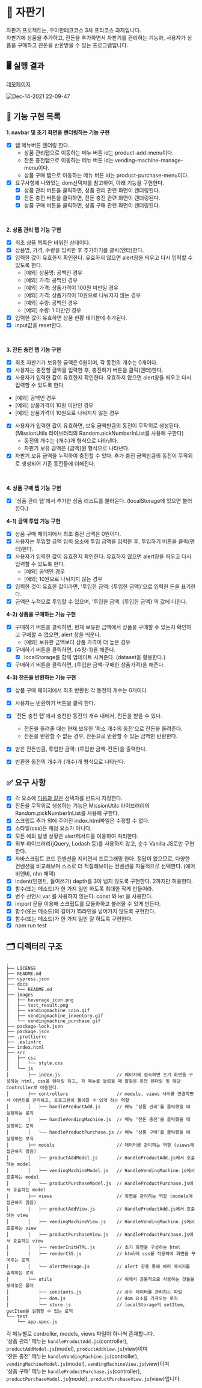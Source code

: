 # 🥤 자판기
자판기 프로젝트는, 우아한테크코스 3차 프리코스 과제입니다. 
<br>자판기에 상품을 추가하고, 잔돈을 추가하면서 자판기를 관리하는 기능과, 사용자가 상품을 구매하고 잔돈을 반환받을 수 있는 프로그램입니다. 

## 🖥 실행 결과
[데모페이지](https://rladpwl0512.github.io/javascript-vendingmachine-precourse/)

![Dec-14-2021 22-09-47](https://user-images.githubusercontent.com/52344833/146004584-946e5f88-ac77-4118-b891-ffa5f074dad2.gif)

## 🎯 기능 구현 목록  
**1. navbar 및 초기 화면을 렌더링하는 기능 구현**
- [x] 탭 메뉴버튼 렌더링 한다.  
  - 상품 관리탭으로 이동하는 메뉴 버튼 id는 product-add-menu이다.
  - 잔돈 충전탭으로 이동하는 메뉴 버튼 id는 vending-machine-manage-menu이다.
  - 상품 구매 탭으로 이동하는 메뉴 버튼 id는 product-purchase-menu이다.
- [x] 요구사항에 나와있는 dom선택자를 참고하여, 아래 기능을 구현한다. 
  - [x] 상품 관리 버튼을 클릭하면, 상품 관리 관련 화면이 렌더링된다. 
  - [x] 잔돈 충전 버튼을 클릭하면, 잔돈 충전 관련 화면이 렌더링된다. 
  - [x] 상품 구매 버튼을 클릭하면, 상품 구매 관련 화면이 렌더링된다. 
<br>

**2. 상품 관리 탭 기능 구현**
- [x] 최초 상품 목록은 비워진 상태이다. 
- [x] 상품명, 가격, 수량을 입력한 후 추가하기를 클릭(엔터)한다.
- [x] 입력한 값이 유효한지 확인한다. 유효하지 않으면 alert창을 띄우고 다시 입력할 수 있도록 한다. 
  - [예외] 상품명: 공백인 경우 
  - [예외] 가격: 공백인 경우 
  - [예외] 가격: 상품가격이 100원 미만일 경우
  - [예외] 가격: 상품가격이 10원으로 나눠지지 않는 경우
  - [예외] 수량: 공백인 경우
  - [예외] 수량: 1 미만인 경우 
- [x] 입력한 값이 유효하면 상품 현황 테이블에 추가된다. 
- [x] input값을 reset한다. 
<br>

**3. 잔돈 충전 탭 기능 구현**
- [x] 최초 자판기가 보유한 금액은 0원이며, 각 동전의 개수는 0개이다.
- [x] 사용자는 충전할 금액을 입력한 후, 충전하기 버튼을 클릭(엔터)한다.     
- [x]  사용자가 입력한 값이 유효한지 확인한다. 유효하지 않으면 alert창을 띄우고 다시 입력할 수 있도록 한다. 
  - [예외] 공백인 경우
  - [예외] 상품가격이 10원 미만인 경우 
  - [예외] 상품가격이 10원으로 나눠지지 않는 경우
- [x] 사용자가 입력한 값이 유효하면, 보유 금액만큼의 동전이 무작위로 생성된다. (MissionUtils 라이브러리의 Random.pickNumberInList를 사용해 구한다)
  - 동전의 개수는 {개수}개 형식으로 나타낸다.
  - 자판기 보유 금액은 {금액}원 형식으로 나타낸다.
- [x] 자판기 보유 금액을 누적하여 충전할 수 있다. 추가 충전 금액만큼의 동전이 무작위로 생성되어 기존 동전들에 더해진다. 
<br>

**4. 상품 구매 탭 기능 구현**
- [x] '상품 관리 탭'에서 추가한 상품 리스트를 불러온다. (localStorage에 있으면 불러온다.)

**4-1) 금액 투입 기능 구현**
- [x] 상품 구매 페이지에서 최초 충전 금액은 0원이다.
- [x] 사용자는 투입할 금액 입력 요소에 투입 금액을 입력한 후, 투입하기 버튼을 클릭(엔터)한다.
- [x] 사용자가 입력한 값이 유효한지 확인한다. 유효하지 않으면 alert창을 띄우고 다시 입력할 수 있도록 한다. 
  - [예외] 공백인 경우
  - [예외] 10원으로 나눠지지 않는 경우
- [x] 입력한 것이 유효한 값이라면, '투입한 금액: {투입한 금액}'으로 입력한 돈을 표기한다. 
- [x] 금액은 누적으로 투입할 수 있으며, '투입한 금액: {투입한 금액}'의 값에 더한다. 

**4-2) 상품을 구매하는 기능 구현**
- [x] 구매하기 버튼을 클릭하면, 현재 보유한 금액에서 상품을 구매할 수 있는지 확인하고 구매할 수 없으면, alert 창을 띄운다. 
  - [예외] 보유한 금액보다 상품 가격이 더 높은 경우 
- [x] 구매하기 버튼을 클릭하면, {수량-1}을 해준다. 
  - [x] localStorage를 함께 업데이트 시켜준다. (dataset을 활용한다.)
- [x] 구매하기 버튼을 클릭하면, {투입한 금액-구매한 상품가격}을 해준다. 

**4-3) 잔돈을 반환하는 기능 구현**
- [x] 상품 구매 페이지에서 최초 반환된 각 동전의 개수는 0개이다
- [x] 사용자는 반환하기 버튼을 클릭 한다. 
- [x] '잔돈 충전 탭'에서 충전한 동전의 개수 내에서, 잔돈을 받을 수 있다. 
  - 잔돈을 돌려줄 때는 현재 보유한 '최소 개수의 동전'으로 잔돈을 돌려준다.
  - 잔돈을 반환할 수 없는 경우, 잔돈으로 반환할 수 있는 금액만 반환한다.
- [x] 받은 잔돈만큼, 투입한 금액: {투입한 금액-잔돈}을 출력한다. 
- [x] 반환한 동전의 개수가 {개수}개 형식으로 나타난다. 


## ✅ 요구 사항 
- [x] 각 요소에 [다음과 같은](https://github.com/rladpwl0512/javascript-vendingmachine-precourse/tree/rladpwl0512) 선택자를 반드시 지정한다.
- [x] 잔돈을 무작위로 생성하는 기능은 MissionUtils 라이브러리의 Random.pickNumberInList를 사용해 구한다.
- [x] 스크립트 추가 외에 주어진 index.html파일은 수정할 수 없다.
- [x] 스타일(css)은 채점 요소가 아니다.
- [x] 모든 예외 발생 상황은 alert메서드를 이용하여 처리한다.
- [x] 외부 라이브러리(jQuery, Lodash 등)를 사용하지 않고, 순수 Vanilla JS로만 구현한다.
- [x] 자바스크립트 코드 컨벤션을 지키면서 프로그래밍 한다. 정답이 없으므로, 다양한 컨벤션을 비교해보며 스스로 더 적절해보이는 컨벤션을 자율적으로 선택한다. (에어비앤비, nhn 채택)
- [x] indent(인덴트, 들여쓰기) depth를 3이 넘지 않도록 구현한다. 2까지만 허용한다.
- [x] 함수(또는 메소드)가 한 가지 일만 하도록 최대한 작게 만들어라.
- [x] 변수 선언시 var 를 사용하지 않는다. const 와 let 을 사용한다.
- [x] import 문을 이용해 스크립트를 모듈화하고 불러올 수 있게 만든다.
- [x] 함수(또는 메소드)의 길이가 15라인을 넘어가지 않도록 구현한다.
- [x] 함수(또는 메소드)가 한 가지 일만 잘 하도록 구현한다.
- [x] npm run test

## 🗂 디렉터리 구조 
```
.
├── LICENSE
├── README.md
├── cypress.json
├── docs
│   └── README.md
├── images
│   ├── beverage_icon.png
│   ├── test_result.png
│   ├── vendingmachine_coin.gif
│   ├── vendingmachine_inventory.gif
│   └── vendingmachine_purchase.gif
├── package-lock.json
├── package.json
├── .prettierrc
├── .eslintrc
├── index.html
├── src
│   ├── css
│   │   └── style.css
│   └── js
│       ├── index.js                     // 페이지에 접속하면 초기 화면을 구성하는 html, css을 렌더링 하고, 각 메뉴를 눌렀을 때 알맞은 화면 렌더링 및 해당 Controller로 이동한다. 
│       ├── controllers                  // models, views 사이를 연결하면서 이벤트를 관리하고, 프로그램이 돌아갈 수 있게 하는 역할
│       │   ├── handleProductAdd.js      // 메뉴 ‘상품 관리’를 클릭했을 때 실행하는 로직
│       │   ├── handleVendingMachine.js  // 메뉴 ‘잔돈 충전’을 클릭했을 때 실행하는 로직 
│       │   └── handleProductPurchase.js // 메뉴 ‘상품 구매’를 클릭했을 때 실행하는 로직 
│       ├── models                       // 데이터를 관리하는 역할 (views에 접근하지 않음)
│       │   ├── productAddModel.js       // HandleProductAdd.js에서 호출하는 model
│       │   ├── vendingMachineModel.js   // HandleVendingMachine.js에서 호출하는 model
│       │   └── productPurchaseModel.js  // HandleProductPurchase.js에서 호출하는 model
│       ├── views                        // 화면을 관리하는 역할 (models에 접근하지 않음)
│       │   ├── productAddView.js        // HandleProductAdd.js에서 호출하는 view
│       │   ├── vendingMachineView.js    // HandleVendingMachine.js에서 호출하는 view
│       │   ├── productPurchaseView.js   // HandleProductPurchase.js에서 호출하는 view
│       │   ├── renderInitHTML.js        // 초기 화면을 구성하는 html 
│       │   ├── renderCSS.js             // html에 css를 적용하여 화면을 꾸며주는 로직 
│       │   └── alertMessage.js          // alert 창을 통해 에러 메시지를 출력하는 로직 
│       └── utils                        // 위에서 공통적으로 사용하는 것들을 모아놓은 폴더
│           ├── constants.js             // 상수 데이터를 관리하는 파일 
│           ├── dom.js                   // dom 요소를 가져오는 로직 
│           └── store.js                 // localStorage의 setItem, getItem을 실행할 수 있는 로직 
└── test
    └── app.spec.js
```
각 메뉴별로 controller, models, views 파일이 하나씩 존재합니다. 
<br>'상품 관리' 메뉴는 `handleProductAdd.js`(controller), `productAddModel.js`(model), `productAddView.js`(view)이며 
<br>'잔돈 충전' 메뉴는 `handleVendingMachine.js`(controller), `vendingMachineModel.js`(model), `vendingMachineView.js`(view)이며 
<br>'상품 구매' 메뉴는 `handleProductPurchase.js`(controller), `productPurchaseModel.js`(model), `productPurchaseView.js`(view)입니다. 

